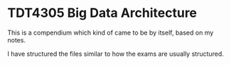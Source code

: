 # TDT4305 Big Data Architecture

This is a compendium which kind of came to be by itself, based on my notes.

I have structured the files similar to how the exams are usually structured.
